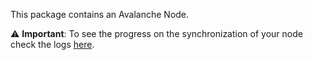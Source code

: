 This package contains an Avalanche Node.

⚠️ **Important**: To see the progress on the synchronization of your node check the logs [here](http://my.dappnode/#/packages/avalanche.public.dappnode.eth/logs).
